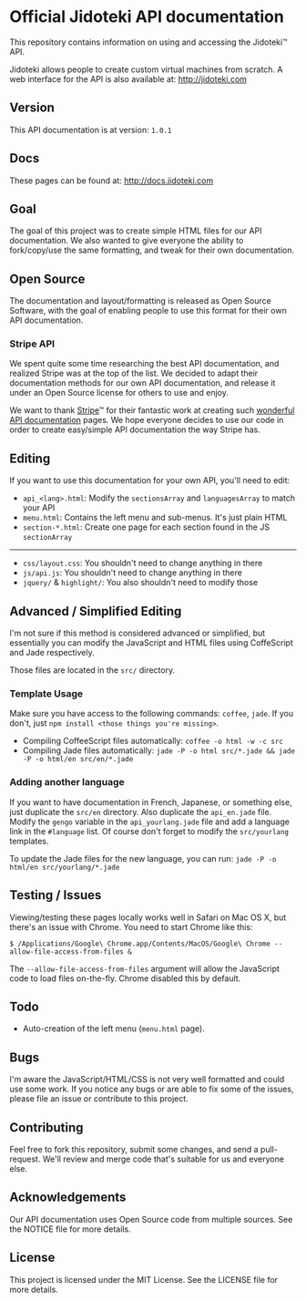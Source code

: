 # Official Jidoteki API documentation

This repository contains information on using and accessing the Jidoteki™
API.

Jidoteki allows people to create custom virtual machines from scratch.
A web interface for the API is also available at: http://jidoteki.com

## Version

This API documentation is at version: `1.0.1`

## Docs

These pages can be found at: http://docs.jidoteki.com

## Goal

The goal of this project was to create simple HTML files for our API documentation. We also wanted to give everyone the ability to fork/copy/use the same formatting, and tweak for their own documentation.

## Open Source

The documentation and layout/formatting is released as Open Source Software, with the goal of enabling people to use this format for their own API documentation.

### Stripe API

We spent quite some time researching the best API documentation, and realized
Stripe was at the top of the list. We decided to adapt their documentation
methods for our own API documentation, and release it under an Open Source
license for others to use and enjoy.

We want to thank [Stripe](https://stripe.com/)™ for their fantastic work at creating such [wonderful
API documentation](https://stripe.com/docs/api/) pages. We hope everyone decides to use our code in order to
create easy/simple API documentation the way Stripe has.

## Editing

If you want to use this documentation for your own API, you'll need to edit:

* `api_<lang>.html`: Modify the `sectionsArray` and `languagesArray` to match your API
* `menu.html`: Contains the left menu and sub-menus. It's just plain HTML
* `section-*.html`: Create one page for each section found in the JS `sectionArray`

----

* `css/layout.css`: You shouldn't need to change anything in there
* `js/api.js`: You shouldn't need to change anything in there
* `jquery/` & `highlight/`: You also shouldn't need to modify those

## Advanced / Simplified Editing

I'm not sure if this method is considered advanced or simplified, but essentially you can modify the JavaScript and HTML files using CoffeScript and Jade respectively.

Those files are located in the `src/` directory.

### Template Usage

Make sure you have access to the following commands: `coffee`, `jade`. If you don't, just `npm install <those things you're missing>`.

* Compiling CoffeeScript files automatically: `coffee -o html -w -c src`
* Compiling Jade files automatically: `jade -P -o html src/*.jade && jade -P -o html/en src/en/*.jade`

### Adding another language

If you want to have documentation in French, Japanese, or something else, just duplicate the `src/en` directory. Also duplicate the `api_en.jade` file. Modify the `gengo` variable in the `api_yourlang.jade` file and add a language link in the `#language` list. Of course don't forget to modify the `src/yourlang` templates.

To update the Jade files for the new language, you can run: `jade -P -o html/en src/yourlang/*.jade`

## Testing / Issues

Viewing/testing these pages locally works well in Safari on Mac OS X, but
there's an issue with Chrome. You need to start Chrome like this:

```
$ /Applications/Google\ Chrome.app/Contents/MacOS/Google\ Chrome --allow-file-access-from-files &
```

The `--allow-file-access-from-files` argument will allow the JavaScript code to
load files on-the-fly. Chrome disabled this by default.

## Todo

* Auto-creation of the left menu (`menu.html` page).

## Bugs

I'm aware the JavaScript/HTML/CSS is not very well formatted and could use some work. If you notice any bugs or are able to fix some of the issues, please file an issue or contribute to this project.

## Contributing

Feel free to fork this repository, submit some changes, and send a pull-request.
We'll review and merge code that's suitable for us and everyone else.

## Acknowledgements

Our API documentation uses Open Source code from multiple sources.
See the NOTICE file for more details.

## License

This project is licensed under the MIT License.
See the LICENSE file for more details.
